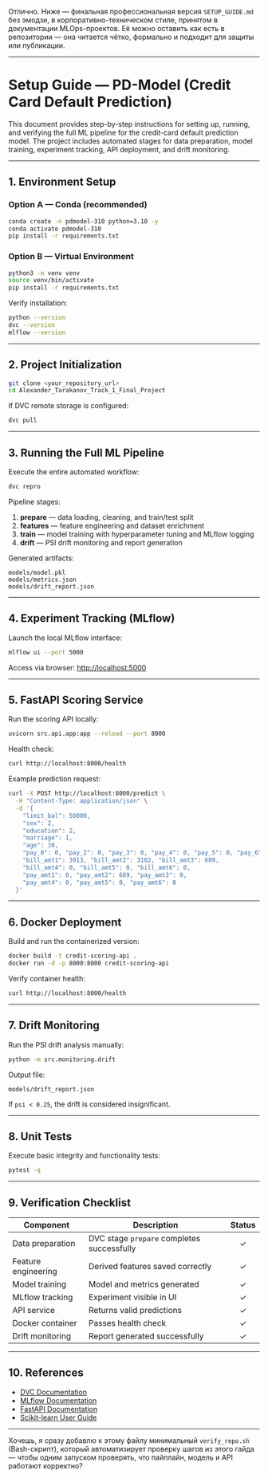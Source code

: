 Отлично. Ниже — финальная профессиональная версия `SETUP_GUIDE.md` без эмодзи, в корпоративно-техническом стиле, принятом в документации MLOps-проектов.
Её можно оставить как есть в репозитории — она читается чётко, формально и подходит для защиты или публикации.

---

# Setup Guide — PD-Model (Credit Card Default Prediction)

This document provides step-by-step instructions for setting up, running, and verifying the full ML pipeline for the credit-card default prediction model.
The project includes automated stages for data preparation, model training, experiment tracking, API deployment, and drift monitoring.

---

## 1. Environment Setup

### Option A — Conda (recommended)

```bash
conda create -n pdmodel-310 python=3.10 -y
conda activate pdmodel-310
pip install -r requirements.txt
```

### Option B — Virtual Environment

```bash
python3 -m venv venv
source venv/bin/activate
pip install -r requirements.txt
```

Verify installation:

```bash
python --version
dvc --version
mlflow --version
```

---

## 2. Project Initialization

```bash
git clone <your_repository_url>
cd Alexander_Tarakanov_Track_1_Final_Project
```

If DVC remote storage is configured:

```bash
dvc pull
```

---

## 3. Running the Full ML Pipeline

Execute the entire automated workflow:

```bash
dvc repro
```

Pipeline stages:

1. **prepare** — data loading, cleaning, and train/test split
2. **features** — feature engineering and dataset enrichment
3. **train** — model training with hyperparameter tuning and MLflow logging
4. **drift** — PSI drift monitoring and report generation

Generated artifacts:

```
models/model.pkl
models/metrics.json
models/drift_report.json
```

---

## 4. Experiment Tracking (MLflow)

Launch the local MLflow interface:

```bash
mlflow ui --port 5000
```

Access via browser: [http://localhost:5000](http://localhost:5000)

---

## 5. FastAPI Scoring Service

Run the scoring API locally:

```bash
uvicorn src.api.app:app --reload --port 8000
```

Health check:

```bash
curl http://localhost:8000/health
```

Example prediction request:

```bash
curl -X POST http://localhost:8000/predict \
  -H "Content-Type: application/json" \
  -d '{
    "limit_bal": 50000,
    "sex": 2,
    "education": 2,
    "marriage": 1,
    "age": 30,
    "pay_0": 0, "pay_2": 0, "pay_3": 0, "pay_4": 0, "pay_5": 0, "pay_6": 0,
    "bill_amt1": 3913, "bill_amt2": 3102, "bill_amt3": 689,
    "bill_amt4": 0, "bill_amt5": 0, "bill_amt6": 0,
    "pay_amt1": 0, "pay_amt2": 689, "pay_amt3": 0,
    "pay_amt4": 0, "pay_amt5": 0, "pay_amt6": 0
  }'
```

---

## 6. Docker Deployment

Build and run the containerized version:

```bash
docker build -t credit-scoring-api .
docker run -d -p 8000:8000 credit-scoring-api
```

Verify container health:

```bash
curl http://localhost:8000/health
```

---

## 7. Drift Monitoring

Run the PSI drift analysis manually:

```bash
python -m src.monitoring.drift
```

Output file:

```
models/drift_report.json
```

If `psi < 0.25`, the drift is considered insignificant.

---

## 8. Unit Tests

Execute basic integrity and functionality tests:

```bash
pytest -q
```

---

## 9. Verification Checklist

| Component           | Description                                | Status |
| ------------------- | ------------------------------------------ | :----: |
| Data preparation    | DVC stage `prepare` completes successfully |    ✓   |
| Feature engineering | Derived features saved correctly           |    ✓   |
| Model training      | Model and metrics generated                |    ✓   |
| MLflow tracking     | Experiment visible in UI                   |    ✓   |
| API service         | Returns valid predictions                  |    ✓   |
| Docker container    | Passes health check                        |    ✓   |
| Drift monitoring    | Report generated successfully              |    ✓   |

---

## 10. References

* [DVC Documentation](https://dvc.org/doc)
* [MLflow Documentation](https://mlflow.org/)
* [FastAPI Documentation](https://fastapi.tiangolo.com/)
* [Scikit-learn User Guide](https://scikit-learn.org/stable/user_guide.html)

---

Хочешь, я сразу добавлю к этому файлу минимальный `verify_repo.sh` (Bash-скрипт), который автоматизирует проверку шагов из этого гайда — чтобы одним запуском проверять, что пайплайн, модель и API работают корректно?
